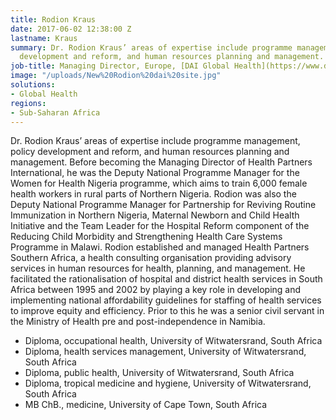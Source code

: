 ```yaml
---
title: Rodion Kraus
date: 2017-06-02 12:38:00 Z
lastname: Kraus
summary: Dr. Rodion Kraus’ areas of expertise include programme management, policy
  development and reform, and human resources planning and management.
job-title: Managing Director, Europe, [DAI Global Health](https://www.dai.com/news/dai-acquires-hpi-group-adds-expertise-in-global-health-womens-empowerment)
image: "/uploads/New%20Rodion%20dai%20site.jpg"
solutions:
- Global Health
regions:
- Sub-Saharan Africa
---
```


Dr. Rodion Kraus’ areas of expertise include programme management, policy development and reform, and human resources planning and management. Before becoming the Managing Director of Health Partners International, he was the Deputy National Programme Manager for the Women for Health Nigeria programme, which aims to train 6,000 female health workers in rural parts of Northern Nigeria. Rodion was also the Deputy National Programme Manager for Partnership for Reviving Routine Immunization in Northern Nigeria, Maternal Newborn and Child Health Initiative and the Team Leader for the Hospital Reform component of the Reducing Child Morbidity and Strengthening Health Care Systems Programme in Malawi. Rodion established and managed Health Partners Southern Africa, a health consulting organisation providing advisory services in human resources for health, planning, and management. He facilitated the rationalisation of hospital and district health services in South Africa between 1995 and 2002 by playing a key role in developing and implementing national affordability guidelines for staffing of health services to improve equity and efficiency. Prior to this he was a senior civil servant in the Ministry of Health pre and post-independence in Namibia.

* Diploma, occupational health, University of Witwatersrand, South Africa 
* Diploma, health services management, University of Witwatersrand, South Africa
* Diploma, public health, University of Witwatersrand, South Africa
* Diploma, tropical medicine and hygiene, University of Witwatersrand, South Africa
* MB ChB., medicine, University of Cape Town, South Africa